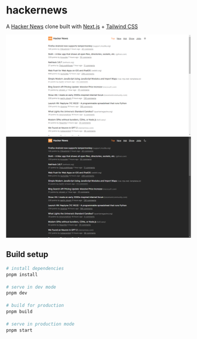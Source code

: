 # hackernews

A [Hacker News](https://news.ycombinator.com/) clone built with [Next.js](https://nextjs.org/) + [Tailwind CSS](https://tailwindcss.com/)

![](/light.png 'Light mode')
![](/dark.png 'Dark mode')

## Build setup

```bash
# install dependencies
pnpm install

# serve in dev mode
pnpm dev

# build for production
pnpm build

# serve in production mode
pnpm start
```
